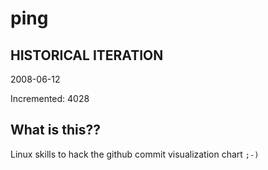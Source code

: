 # ping

## HISTORICAL ITERATION
2008-06-12

Incremented: 4028

## What is this?? 
Linux skills to hack the github commit visualization chart `;-)`
